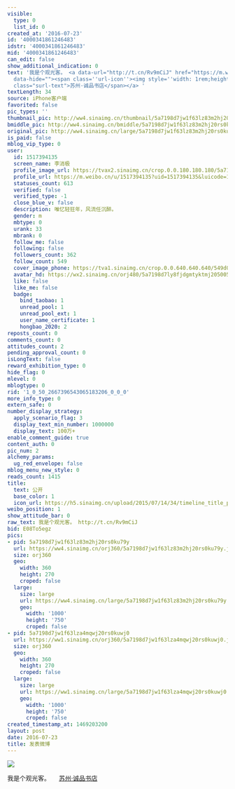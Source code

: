 ```yaml
---
visible:
  type: 0
  list_id: 0
created_at: '2016-07-23'
id: '4000341861246483'
idstr: '4000341861246483'
mid: '4000341861246483'
can_edit: false
show_additional_indication: 0
text: '我是个观光客。 <a data-url="http://t.cn/Rv9mCiJ" href="https://m.weibo.cn/p/index?containerid=2306570042B2094753D068A7FF449B&luicode=10000011&lfid=2304131517394135_-_WEIBO_SECOND_PROFILE_WEIBO"
  data-hide=""><span class=''url-icon''><img style=''width: 1rem;height: 1rem'' src=''https://h5.sinaimg.cn/upload/2015/09/25/3/timeline_card_small_location_default.png''></span><span
  class="surl-text">苏州·诚品书店</span></a> '
textLength: 34
source: iPhone客户端
favorited: false
pic_types: ''
thumbnail_pic: http://ww4.sinaimg.cn/thumbnail/5a7198d7jw1f63lz83m2hj20rs0ku79y.jpg
bmiddle_pic: http://ww4.sinaimg.cn/bmiddle/5a7198d7jw1f63lz83m2hj20rs0ku79y.jpg
original_pic: http://ww4.sinaimg.cn/large/5a7198d7jw1f63lz83m2hj20rs0ku79y.jpg
is_paid: false
mblog_vip_type: 0
user:
  id: 1517394135
  screen_name: 李消极
  profile_image_url: https://tvax2.sinaimg.cn/crop.0.0.180.180.180/5a7198d7ly8fjdgmtyktmj20500500so.jpg?KID=imgbed,tva&Expires=1606399482&ssig=WBvp3QtRVs
  profile_url: https://m.weibo.cn/u/1517394135?uid=1517394135&luicode=10000011&lfid=2304131517394135_-_WEIBO_SECOND_PROFILE_WEIBO
  statuses_count: 613
  verified: false
  verified_type: -1
  close_blue_v: false
  description: 唯忆轻狂年，风流任沉醉。
  gender: m
  mbtype: 0
  urank: 33
  mbrank: 0
  follow_me: false
  following: false
  followers_count: 362
  follow_count: 549
  cover_image_phone: https://tva1.sinaimg.cn/crop.0.0.640.640.640/549d0121tw1egm1kjly3jj20hs0hsq4f.jpg
  avatar_hd: https://wx2.sinaimg.cn/orj480/5a7198d7ly8fjdgmtyktmj20500500so.jpg
  like: false
  like_me: false
  badge:
    bind_taobao: 1
    unread_pool: 1
    unread_pool_ext: 1
    user_name_certificate: 1
    hongbao_2020: 2
reposts_count: 0
comments_count: 0
attitudes_count: 2
pending_approval_count: 0
isLongText: false
reward_exhibition_type: 0
hide_flag: 0
mlevel: 0
mblogtype: 0
rid: '1_0_50_2667396543065183206_0_0_0'
more_info_type: 0
extern_safe: 0
number_display_strategy:
  apply_scenario_flag: 3
  display_text_min_number: 1000000
  display_text: 100万+
enable_comment_guide: true
content_auth: 0
pic_num: 2
alchemy_params:
  ug_red_envelope: false
mblog_menu_new_style: 0
reads_count: 1415
title:
  text: 公开
  base_color: 1
  icon_url: https://h5.sinaimg.cn/upload/2015/07/14/34/timeline_title_public_default.png
weibo_position: 1
show_attitude_bar: 0
raw_text: 我是个观光客。 http://t.cn/Rv9mCiJ ​​​
bid: E08To5egz
pics:
- pid: 5a7198d7jw1f63lz83m2hj20rs0ku79y
  url: https://ww4.sinaimg.cn/orj360/5a7198d7jw1f63lz83m2hj20rs0ku79y.jpg
  size: orj360
  geo:
    width: 360
    height: 270
    croped: false
  large:
    size: large
    url: https://ww4.sinaimg.cn/large/5a7198d7jw1f63lz83m2hj20rs0ku79y.jpg
    geo:
      width: '1000'
      height: '750'
      croped: false
- pid: 5a7198d7jw1f63lza4mqwj20rs0kuwj0
  url: https://ww1.sinaimg.cn/orj360/5a7198d7jw1f63lza4mqwj20rs0kuwj0.jpg
  size: orj360
  geo:
    width: 360
    height: 270
    croped: false
  large:
    size: large
    url: https://ww1.sinaimg.cn/large/5a7198d7jw1f63lza4mqwj20rs0kuwj0.jpg
    geo:
      width: '1000'
      height: '750'
      croped: false
created_timestamp_at: 1469203200
layout: post
date: 2016-07-23
title: 发表微博
---
```


![](http://ww4.sinaimg.cn/large/5a7198d7jw1f63lz83m2hj20rs0ku79y.jpg)

我是个观光客。 <a data-url="http://t.cn/Rv9mCiJ" href="https://m.weibo.cn/p/index?containerid=2306570042B2094753D068A7FF449B&luicode=10000011&lfid=2304131517394135_-_WEIBO_SECOND_PROFILE_WEIBO" data-hide=""><span class='url-icon'><img style='width: 1rem;height: 1rem' src='https://h5.sinaimg.cn/upload/2015/09/25/3/timeline_card_small_location_default.png'></span><span class="surl-text">苏州·诚品书店</span></a> 

